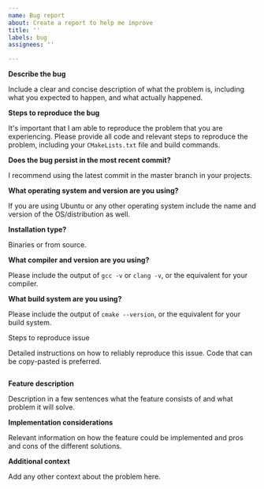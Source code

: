 ```yaml
---
name: Bug report
about: Create a report to help me improve
title: ''
labels: bug
assignees: ''

---
```


**Describe the bug**

Include a clear and concise description of what the problem is, including what
you expected to happen, and what actually happened.

**Steps to reproduce the bug**

It's important that I am able to reproduce the problem that you are
experiencing. Please provide all code and relevant steps to reproduce the
problem, including your `CMakeLists.txt` file and build commands.

**Does the bug persist in the most recent commit?**

I recommend using the latest commit in the master branch in your projects.

**What operating system and version are you using?**

If you are using Ubuntu or any other operating system include the name and version of the
OS/distribution as well.

**Installation type?**

Binaries or from source.

**What compiler and version are you using?**

Please include the output of `gcc -v` or `clang -v`, or the equivalent for your
compiler.

**What build system are you using?**

Please include the output of `cmake --version`, or the
equivalent for your build system.

 Steps to reproduce issue

Detailed instructions on how to reliably reproduce this issue.
Code that can be copy-pasted is preferred.
```

```

**Feature description**

Description in a few sentences what the feature consists of and what problem it will solve.

**Implementation considerations**

Relevant information on how the feature could be implemented and pros and cons of the different solutions.

**Additional context**

Add any other context about the problem here.
